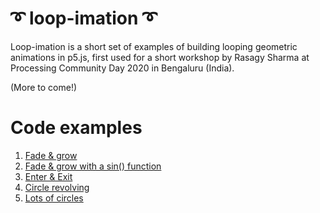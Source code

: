 # ➰ loop-imation ➰

Loop-imation is a short set of examples of building looping geometric animations in p5.js, first used for a short workshop by Rasagy Sharma at Processing Community Day 2020 in Bengaluru (India).

(More to come!)

# Code examples

1. [Fade & grow](https://editor.p5js.org/rasagy/sketches/GuP-GQRo)
1. [Fade & grow with a sin() function](https://editor.p5js.org/rasagy/sketches/kTup9G63)
1. [Enter & Exit](https://editor.p5js.org/rasagy/sketches/w4oJFLRJ)
1. [Circle revolving](https://editor.p5js.org/rasagy/sketches/WNB4e4mB)
1. [Lots of circles](https://editor.p5js.org/rasagy/sketches/-dTQTaf0)
